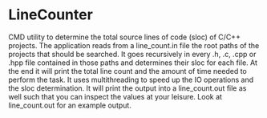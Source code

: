 # LineCounter
CMD utility to determine the total source lines of code (sloc) of C/C++ projects.
The application reads from a line_count.in file the root paths of the projects that should be searched. It goes recursively in every .h, .c, .cpp or .hpp file contained in those paths and determines their sloc for each file. At the end it will print the total line count and the amount of time needed to perform the task. It uses multithreading to speed up the IO operations and the sloc determination. It will print the output into a line_count.out file as well such that you can inspect the values at your leisure. Look at line_count.out for an example output.
